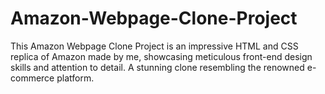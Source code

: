 # Amazon-Webpage-Clone-Project
This Amazon Webpage Clone Project is an impressive HTML and CSS replica of Amazon made by me, showcasing meticulous front-end design skills and attention to detail. A stunning clone resembling the renowned e-commerce platform.
